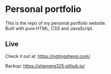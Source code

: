 # Personal portfolio

This is the repo of my personal portfolio website. <br>
Built with pure HTML, CSS and JavaScript.

## Live

Check it out at: <a href="https://ngtingsheng.com/" target="_blank">https://ngtingsheng.com/</a>

Backup: <a href="https://shengng325.github.io/" target="_blank">https://shengng325.github.io/</a> 
